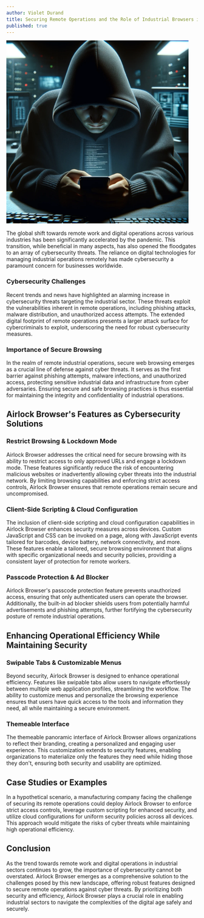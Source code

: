 ```yaml
---
author: Violet Durand
title: Securing Remote Operations and the Role of Industrial Browsers in Mitigating Cybersecurity Risks amidst Rising Remote Work Trends
published: true
---
```


<img src="/Blog/Images/PostImages/2024-03-02/HackerIndustrialDevice.webp" width="480" alt="Hacker with an industrial device." />

The global shift towards remote work and digital operations across various industries has been significantly accelerated by the pandemic. This transition, while beneficial in many aspects, has also opened the floodgates to an array of cybersecurity threats. The reliance on digital technologies for managing industrial operations remotely has made cybersecurity a paramount concern for businesses worldwide.

### Cybersecurity Challenges

Recent trends and news have highlighted an alarming increase in cybersecurity threats targeting the industrial sector. These threats exploit the vulnerabilities inherent in remote operations, including phishing attacks, malware distribution, and unauthorized access attempts. The extended digital footprint of remote operations presents a larger attack surface for cybercriminals to exploit, underscoring the need for robust cybersecurity measures.

### Importance of Secure Browsing

In the realm of remote industrial operations, secure web browsing emerges as a crucial line of defense against cyber threats. It serves as the first barrier against phishing attempts, malware infections, and unauthorized access, protecting sensitive industrial data and infrastructure from cyber adversaries. Ensuring secure and safe browsing practices is thus essential for maintaining the integrity and confidentiality of industrial operations.

## Airlock Browser's Features as Cybersecurity Solutions

### Restrict Browsing & Lockdown Mode

Airlock Browser addresses the critical need for secure browsing with its ability to restrict access to only approved URLs and engage a lockdown mode. These features significantly reduce the risk of encountering malicious websites or inadvertently allowing cyber threats into the industrial network. By limiting browsing capabilities and enforcing strict access controls, Airlock Browser ensures that remote operations remain secure and uncompromised.

### Client-Side Scripting & Cloud Configuration

The inclusion of client-side scripting and cloud configuration capabilities in Airlock Browser enhances security measures across devices. Custom JavaScript and CSS can be invoked on a page, along with JavaScript events tailored for barcodes, device battery, network connectivity, and more. These features enable a tailored, secure browsing environment that aligns with specific organizational needs and security policies, providing a consistent layer of protection for remote workers.

### Passcode Protection & Ad Blocker

Airlock Browser's passcode protection feature prevents unauthorized access, ensuring that only authenticated users can operate the browser. Additionally, the built-in ad blocker shields users from potentially harmful advertisements and phishing attempts, further fortifying the cybersecurity posture of remote industrial operations.

## Enhancing Operational Efficiency While Maintaining Security

### Swipable Tabs & Customizable Menus

Beyond security, Airlock Browser is designed to enhance operational efficiency. Features like swipable tabs allow users to navigate effortlessly between multiple web application profiles, streamlining the workflow. The ability to customize menus and personalize the browsing experience ensures that users have quick access to the tools and information they need, all while maintaining a secure environment.

### Themeable Interface

The themeable panoramic interface of Airlock Browser allows organizations to reflect their branding, creating a personalized and engaging user experience. This customization extends to security features, enabling organizations to materialize only the features they need while hiding those they don't, ensuring both security and usability are optimized.

## Case Studies or Examples

In a hypothetical scenario, a manufacturing company facing the challenge of securing its remote operations could deploy Airlock Browser to enforce strict access controls, leverage custom scripting for enhanced security, and utilize cloud configurations for uniform security policies across all devices. This approach would mitigate the risks of cyber threats while maintaining high operational efficiency.

## Conclusion

As the trend towards remote work and digital operations in industrial sectors continues to grow, the importance of cybersecurity cannot be overstated. Airlock Browser emerges as a comprehensive solution to the challenges posed by this new landscape, offering robust features designed to secure remote operations against cyber threats. By prioritizing both security and efficiency, Airlock Browser plays a crucial role in enabling industrial sectors to navigate the complexities of the digital age safely and securely.
